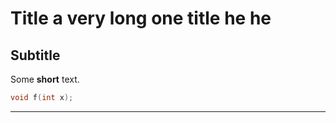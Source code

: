 # Title a very long one title he he

## Subtitle

Some **short** text.

```c
void f(int x);
```

---

